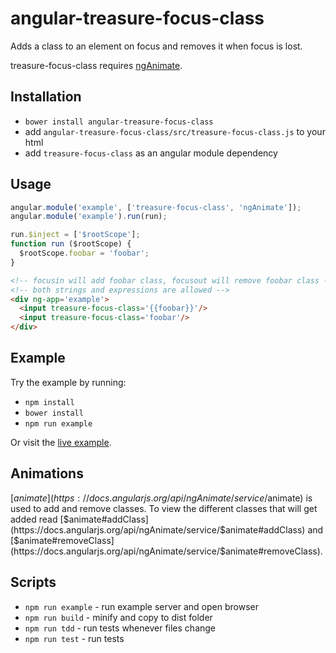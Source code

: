 # angular-treasure-focus-class

Adds a class to an element on focus and removes it when focus is lost.

treasure-focus-class requires [ngAnimate](https://docs.angularjs.org/api/ngAnimate).


## Installation

* `bower install angular-treasure-focus-class`
* add `angular-treasure-focus-class/src/treasure-focus-class.js` to your html
* add `treasure-focus-class` as an angular module dependency


## Usage

```javascript
angular.module('example', ['treasure-focus-class', 'ngAnimate']);
angular.module('example').run(run);

run.$inject = ['$rootScope'];
function run ($rootScope) {
  $rootScope.foobar = 'foobar';
}
```

```html
<!-- focusin will add foobar class, focusout will remove foobar class -->
<!-- both strings and expressions are allowed -->
<div ng-app='example'>
  <input treasure-focus-class='{{foobar}}'/>
  <input treasure-focus-class='foobar'/>
</div>
```

## Example

Try the example by running:

* `npm install`
* `bower install`
* `npm run example`

Or visit the [live example](https://treasure-data.github.io/angular-treasure-focus-class/).


## Animations

[$animate](https://docs.angularjs.org/api/ngAnimate/service/$animate) is used to add and remove classes. To view the different classes that will get added read [$animate#addClass](https://docs.angularjs.org/api/ngAnimate/service/$animate#addClass) and [$animate#removeClass](https://docs.angularjs.org/api/ngAnimate/service/$animate#removeClass).


## Scripts

* `npm run example` - run example server and open browser
* `npm run build` - minify and copy to dist folder
* `npm run tdd` - run tests whenever files change
* `npm run test` - run tests
